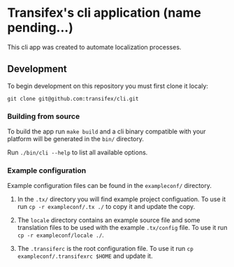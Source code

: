 # Transifex's cli application (name pending...)

This cli app was created to automate localization processes.

## Development

To begin development on this repository you must first clone it localy:

`git clone git@github.com:transifex/cli.git`


### Building from source

To build the app run `make build` and a cli binary compatible with your platform will be generated in the `bin/` directory.

Run `./bin/cli --help` to list all available options.


### Example configuration

Example configuration files can be found in the `exampleconf/` directory.

1. In the `.tx/` directory you will find example project configuation. To use it run `cp -r exampleconf/.tx ./` to copy it and update the copy.

1. The `locale` directory contains an example source file  and some translation files to be used with the example `.tx/config` file. To use it run `cp -r exampleconf/locale ./`.

1. The `.transiferc` is the root configuration file. To use it run `cp exampleconf/.transifexrc $HOME` and update it.
